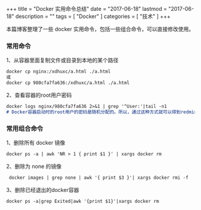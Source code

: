 +++
title = "Docker 实用命令总结"
date = "2017-06-18"
lastmod = "2017-06-18"
description = ""
tags = [
    "Docker"
]
categories = [
     "技术"
]
+++

本篇博客整理了一些 docker 实用命令，包括一些组合命令，可以直接修改使用。

<!--more-->

### 常用命令
1、从容器里面复制文件或目录到本地的某个路径
```markdown
docker cp nginx:/xdhuxc/a.html ./a.html
或
docker cp 980cfa7fa636:/xdhuxc/a.html ./a.html
```

2、查看容器的root用户密码
```markdown
docker logs nginx/980cfa7fa636 2>&1 | grep '^User:'|tail -n1 
# Docker容器启动时的root用户的密码是随机分配的。所以，通过这种方式就可以得到redmine容器的root用户的密码了
```

### 常用组合命令
1、删除所有 docker 镜像
```markdown
docker ps -a | awk 'NR > 1 { print $1 }' | xargs docker rm
```

2、删除为 none 的镜像
```markdown
 docker images | grep none | awk '{ print $3 }'| xargs docker rmi -f
```

3、删除已经退出的docker容器
```markdown
docker ps -a|grep Exited|awk '{print $1}'|xargs docker rm
```
